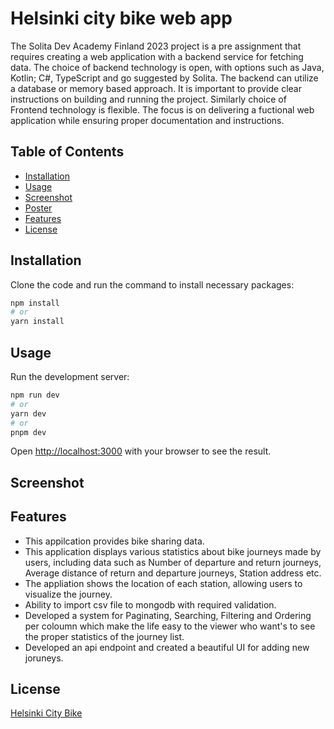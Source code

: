 # Helsinki city bike web app

The Solita Dev Academy Finland 2023 project is a pre assignment that requires creating a web application with a backend service for fetching data. The choice of backend technology is open, with options such as Java, Kotlin; C#, TypeScript and go suggested by Solita. The backend can utilize a database or memory based approach. It is important to provide clear instructions on building and running the project. Similarly choice of Frontend  technology is flexible. The focus is on delivering a fuctional web application while ensuring proper documentation and instructions. 

## Table of Contents

- [Installation](#installation)
- [Usage](#usage)
- [Screenshot](#screenshot)
- [Poster](#poster)
- [Features](#features)
- [License](#license)

## Installation
Clone the code and run the command to install necessary packages:
```bash
npm install
# or
yarn install

```

## Usage

Run the development server:

```bash
npm run dev
# or
yarn dev
# or
pnpm dev
```
Open [http://localhost:3000](http://localhost:3000) with your browser to see the result.

## Screenshot 



## Features

- This appilcation provides bike sharing data.
- This application displays various statistics about bike journeys made by users, including data such as Number of departure and return   journeys, Average distance of return and departure journeys, Station address etc.
- The appliation shows the location of each station, allowing users to visualize the journey.
- Ability to import csv file to mongodb with required validation.
- Developed a system for Paginating, Searching, Filtering and Ordering per coloumn which make the life easy to the viewer who want's to   see the proper statistics of the journey list.
- Developed an api endpoint and created a beautiful UI for adding new joruneys.
<!-- ## Contributing

State if you are open to contributions and provide guidelines for other developers who want to contribute to your project. Include instructions on how to submit issues or pull requests. -->

## License
[Helsinki City Bike](https://www.avoindata.fi/data/en_GB/dataset/hsl-n-kaupunkipyoraasemat/resource/a23eef3a-cc40-4608-8aa2-c730d17e8902)

<!-- ## Contact

Provide your contact information or any relevant links (e.g., personal website, email, social media) if users have questions or want to reach out to you. -->




[def]: ./frontpage.png